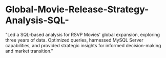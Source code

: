 # Global-Movie-Release-Strategy-Analysis-SQL-
"Led a SQL-based analysis for RSVP Movies' global expansion, exploring three years of data. Optimized queries, harnessed MySQL Server capabilities, and provided strategic insights for informed decision-making and market transition."
